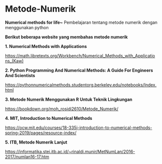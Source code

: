 # Metode-Numerik 

**Numerical methods for life~**
Pembelajaran tentang metode numerik dengan menggunakan python

**Berikut beberapa website yang membahas metode numerik**



**1. Numerical Methods with Applications**

https://math.libretexts.org/Workbench/Numerical_Methods_with_Applications_(Kaw)

**2. Python Programming And Numerical Methods: A Guide For Engineers And Scientists**

https://pythonnumericalmethods.studentorg.berkeley.edu/notebooks/Index.html

**3. Metode Numerik Menggunakan R Untuk Teknik Lingkungan**

https://bookdown.org/moh_rosidi2610/Metode_Numerik/

**4. MIT, Introduction to Numerical Methods**

https://ocw.mit.edu/courses/18-335j-introduction-to-numerical-methods-spring-2019/pages/resource-index/

**5. ITB, Metode Numerik Lanjut**

https://informatika.stei.itb.ac.id/~rinaldi.munir/MetNumLan/2016-2017/numlan16-17.htm
